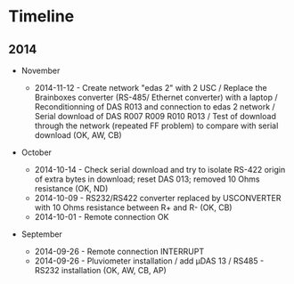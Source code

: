 # Timeline

## 2014
* November
  * 2014-11-12 - Create network "edas 2" with 2 USC / Replace the Brainboxes converter (RS-485/ Ethernet converter) with a laptop / Reconditionning of DAS R013 and connection to edas 2 network / Serial download of DAS R007 R009 R010 R013 / Test of download through the network (repeated FF problem) to compare with serial download (OK, AW, CB)

* October
  * 2014-10-14 - Check serial download and try to isolate RS-422 origin of extra bytes in download; reset DAS 013; removed 10 Ohms resistance (OK, ND)
  * 2014-10-09 - RS232/RS422 converter replaced by USCONVERTER with 10 Ohms resistance between R+ and R- (OK, CB)
  * 2014-10-01 - Remote connection OK

* September
  * 2014-09-26 - Remote connection INTERRUPT
  * 2014-09-26 - Pluviometer installation / add µDAS 13 / RS485 - RS232 installation (OK, AW, CB, AP)
  

  

